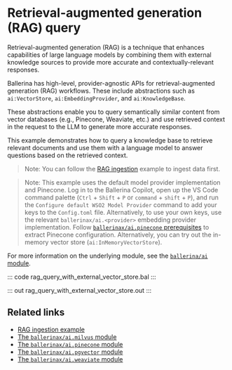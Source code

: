 # Retrieval-augmented generation (RAG) query

Retrieval-augmented generation (RAG) is a technique that enhances capabilities of large language models by combining them with external knowledge sources to provide more accurate and contextually-relevant responses.

Ballerina has high-level, provider-agnostic APIs for retrieval-augmented generation (RAG) workflows. These include abstractions such as `ai:VectorStore`, `ai:EmbeddingProvider`, and `ai:KnowledgeBase`.

These abstractions enable you to query semantically similar content from vector databases (e.g., Pinecone, Weaviate, etc.) and use retrieved context in the request to the LLM to generate more accurate responses.

This example demonstrates how to query a knowledge base to retrieve relevant documents and use them with a language model to answer questions based on the retrieved context. 

> Note: You can follow the [RAG ingestion](/learn/by-example/rag-ingestion/) example to ingest data first.

> Note: This example uses the default model provider implementation and Pinecone. Log in to the Ballerina Copilot, open up the VS Code command palette (`Ctrl` + `Shift` + `P` or `command` + `shift` + `P`), and run the `Configure default WSO2 Model Provider` command to add your keys to the `Config.toml` file. Alternatively, to use your own keys, use the relevant `ballerinax/ai.<provider>` embedding provider implementation. Follow [`ballerinax/ai.pinecone` prerequisites](https://central.ballerina.io/ballerinax/ai.pinecone/latest#prerequisites) to extract Pinecone configuration. Alternatively, you can try out the in-memory vector store (`ai:InMemoryVectorStore`).

For more information on the underlying module, see the [`ballerina/ai` module](https://lib.ballerina.io/ballerina/ai/latest/).

::: code rag_query_with_external_vector_store.bal :::

::: out rag_query_with_external_vector_store.out :::

## Related links

- [RAG ingestion example](/learn/by-example/rag-ingestion/)
- [The `ballerinax/ai.milvus` module](https://central.ballerina.io/ballerinax/ai.milvus/latest)
- [The `ballerinax/ai.pinecone` module](https://central.ballerina.io/ballerinax/ai.pinecone/latest)
- [The `ballerinax/ai.pgvector` module](https://central.ballerina.io/ballerinax/ai.pgvector/latest)
- [The `ballerinax/ai.weaviate` module](https://central.ballerina.io/ballerinax/ai.weaviate/latest)
